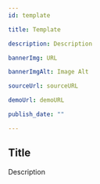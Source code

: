 ```yaml
---
id: template

title: Template

description: Description

bannerImg: URL

bannerImgAlt: Image Alt

sourceUrl: sourceURL

demoUrl: demoURL

publish_date: ""

---
```


## Title

Description